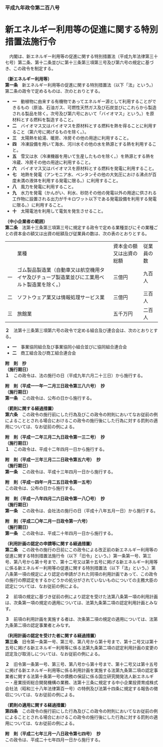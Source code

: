 ### 平成九年政令第二百八号  
# 新エネルギー利用等の促進に関する特別措置法施行令  
　内閣は、新エネルギー利用等の促進に関する特別措置法（平成九年法律第三十七号）第二条、第十二条並びに第十三条第三項第三号及び第六号の規定に基づき、この政令を制定する。  
  
**（新エネルギー利用等）**  
**第一条**　新エネルギー利用等の促進に関する特別措置法（以下「法」という。）第二条の政令で定めるものは、次のとおりとする。  
* **一**　動植物に由来する有機物であってエネルギー源として利用することができるもの（原油、石油ガス、可燃性天然ガス及び石炭並びにこれらから製造される製品を除く。次号及び第六号において「バイオマス」という。）を原材料とする燃料を製造すること。  
* **二**　バイオマス又はバイオマスを原材料とする燃料を熱を得ることに利用すること（第六号に掲げるものを除く。）。  
* **三**　太陽熱を給湯、暖房、冷房その他の用途に利用すること。  
* **四**　冷凍設備を用いて海水、河川水その他の水を熱源とする熱を利用すること。  
* **五**　雪又は氷（冷凍機器を用いて生産したものを除く。）を熱源とする熱を冷蔵、冷房その他の用途に利用すること。  
* **六**　バイオマス又はバイオマスを原材料とする燃料を発電に利用すること。  
* **七**　地熱を発電（アンモニア水、ペンタンその他の大気圧における沸点が百度未満の液体を利用する発電に限る。）に利用すること。  
* **八**　風力を発電に利用すること。  
* **九**　水力を発電（かんがい、利水、砂防その他の発電以外の用途に供される工作物に設置される出力が千キロワット以下である発電設備を利用する発電に限る。）に利用すること。  
* **十**　太陽電池を利用して電気を発生させること。  
  
**（中小企業者の範囲）**  
**第二条**　法第十三条第三項第三号に規定する政令で定める業種並びにその業種ごとの資本金の額又は出資の総額及び従業員の数は、次の表のとおりとする。  

|||||  
| --- | --- | --- | --- |  
||業種|資本金の額又は出資の総額|従業員の数|  
|一|ゴム製品製造業（自動車又は航空機用タイヤ及びチューブ製造業並びに工業用ベルト製造業を除く。）|三億円|九百人|  
|二|ソフトウェア業又は情報処理サービス業|三億円|三百人|  
|三|旅館業|五千万円|二百人|  
  
  
**２**　法第十三条第三項第六号の政令で定める組合及び連合会は、次のとおりとする。  
* **一**　事業協同組合及び事業協同小組合並びに協同組合連合会  
* **二**　商工組合及び商工組合連合会  
  
**附　則　抄**  
**（施行期日）**  
**１**　この政令は、法の施行の日（平成九年六月二十三日）から施行する。  
  
**附　則（平成一一年一二月三日政令第三八六号）　抄**  
**（施行期日）**  
**第一条**　この政令は、公布の日から施行する。  
  
**（罰則に関する経過措置）**  
**第六条**　この政令の施行前にした行為及びこの政令の附則においてなお従前の例によることとされる場合におけるこの政令の施行後にした行為に対する罰則の適用については、なお従前の例による。  
  
**附　則（平成一二年三月二九日政令第一三二号）　抄**  
**（施行期日）**  
**１**　この政令は、平成十二年四月一日から施行する。  
  
**附　則（平成一三年三月二二日政令第五六号）　抄**  
**（施行期日）**  
**第一条**　この政令は、平成十三年四月一日から施行する。  
  
**附　則（平成一四年一月二五日政令第一五号）**  
この政令は、公布の日から施行する。  
  
**附　則（平成一八年四月二六日政令第一八〇号）　抄**  
**（施行期日）**  
**第一条**　この政令は、会社法の施行の日（平成十八年五月一日）から施行する。  
  
**附　則（平成二〇年二月一日政令第一六号）**  
**（施行期日）**  
**第一条**　この政令は、平成二十年四月一日から施行する。  
  
**（利用計画の認定の申請等に関する経過措置）**  
**第二条**　この政令の施行の日前にこの政令による改正前の新エネルギー利用等の促進に関する特別措置法施行令（以下「旧令」という。）第一条第一号、第三号、第八号から第十号まで、第十二号又は第十五号に掲げる新エネルギー利用等に係る新エネルギー利用等の促進に関する特別措置法（以下「法」という。）第八条第一項の規定により認定の申請がされた同項の利用計画であって、この政令の施行の際認定をするかどうかの処分がされていないものについての主務大臣の認定については、なお従前の例による。  
  
**２**　前項の規定に基づき従前の例により認定を受けた法第八条第一項の利用計画は、次条第一項の規定の適用については、法第九条第二項の認定利用計画とみなす。  
  
**３**　前項の利用計画を実施する者は、次条第二項の規定の適用については、法第九条第二項の認定事業者とみなす。  
  
**（利用計画の認定を受けた者に関する経過措置）**  
**第三条**　旧令第一条第一号、第三号、第八号から第十号まで、第十二号又は第十五号に掲げる新エネルギー利用等に係る法第九条第二項の認定利用計画の変更の認定及び取消しについては、なお従前の例による。  
  
**２**　旧令第一条第一号、第三号、第八号から第十号まで、第十二号又は第十五号に掲げる新エネルギー利用等に係る利用計画を実施する法第九条第二項の認定事業者に関する法第十条第一号の債務の保証に係る国立研究開発法人新エネルギー・産業技術総合開発機構の業務、法第十三条に規定する中小企業投資育成株式会社法（昭和三十八年法律第百一号）の特例及び法第十四条に規定する報告の徴収については、なお従前の例による。  
  
**（罰則の適用に関する経過措置）**  
**第四条**　この政令の施行前にした行為及びこの政令の附則においてなお従前の例によることとされる場合におけるこの政令の施行後にした行為に対する罰則の適用については、なお従前の例による。  
  
**附　則（平成二七年三月一八日政令第七四号）　抄**  
この政令は、平成二十七年四月一日から施行する。  
  
